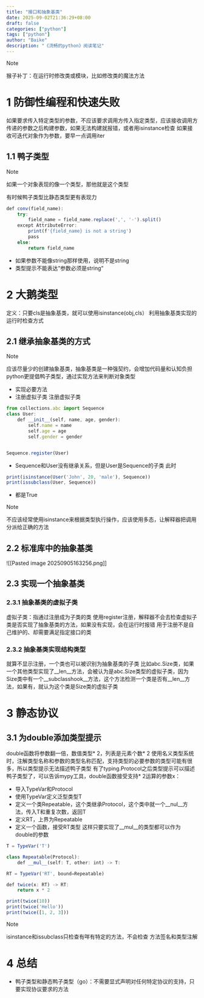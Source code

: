 ```yaml
---
title: "接口和抽象基类"
date: 2025-09-02T21:36:29+08:00
draft: false
categories: ["python"]
tags: ["python"]
author: "Baike"
description: "《流畅的python》阅读笔记"
---
```


>[!note]
>猴子补丁：在运行时修改类或模块，比如修改类的魔法方法

# 1	防御性编程和快速失败
如果要求传入特定类型的参数，不应该要求调用方传入指定类型，应该接收调用方传递的参数之后构建参数，如果无法构建就报错，或者用isinstance检查
如果接收可迭代对象作为参数，要早一点调用iter
## 1.1	鸭子类型
>[!note]
>如果一个对象表现的像一个类型，那他就是这个类型

有时候鸭子类型比静态类型更有表现力
```js
def conv(field_name):
    try:
        field_name = field_name.replace(',', '-').split()
    except AttributeError:
        print(f'{field_name} is not a string')
        pass
    else:
        return field_name
```
- 如果参数不能像string那样使用，说明不是string
- 类型提示不能表达“参数必须是string“
# 2	大鹅类型
定义：只要cls是抽象基类，就可以使用isinstance(obj,cls）
利用抽象基类实现的运行时检查方式
## 2.1	继承抽象基类的方式
>[!note]
>应该尽量少的创建抽象基类，抽象基类是一种强契约，会增加代码量和认知负担
>python更提倡鸭子类型，通过实现方法来判断对象类型
- 实现必要方法
- 注册虚拟子类
注册虚拟子类
```js
from collections.abc import Sequence
class User:
    def __init__(self, name, age, gender):
        self.name = name
        self.age = age
        self.gender = gender


Sequence.register(User)
```
- Sequence和User没有继承关系，但是User是Sequence的子类
此时
```js
print(isinstance(User('John', 20, 'male'), Sequence))
print(issubclass(User, Sequence))
```
- 都是True
>[!note]
>不应该经常使用isinstance来根据类型执行操作，应该使用多态，让解释器把调用分派给正确的方法

## 2.2	标准库中的抽象基类
![[Pasted image 20250905163256.png]]
## 2.3	实现一个抽象基类
### 2.3.1	抽象基类的虚拟子类
虚拟子类：指通过注册成为子类的类
使用register注册，解释器不会去检查虚拟子类是否实现了抽象基类的方法，如果没有实现，会在运行时报错
用于注册不是自己维护的、却需要满足指定接口的类
### 2.3.2	抽象基类实现结构类型
就算不显示注册，一个类也可以被识别为抽象基类的子类
比如abc.Size类，如果一个其他类型实现了__len__方法，会被认为是abc.Size类型的虚拟子类，因为Size类中有一个__subclasshook__方法，这个方法检测一个类是否有__len__方法，如果有，就认为这个类是Size类的虚拟子类
# 3	静态协议
## 3.1	为double添加类型提示
double函数将参数翻一倍，数值类型* 2，列表是元素个数* 2
使用名义类型系统时，注解类型名称和参数的类型名称匹配，支持类型的必要参数的类型可能有很多，所以类型提示无法描述鸭子类型
有了typing.Protocol之后类型提示可以描述鸭子类型了，可以告诉mypy工具，double函数接受支持* 2运算的参数x：
- 导入TypeVar和Protocol
- 使用TypeVar定义泛型类型T
- 定义一个类Repeatable，这个类继承Protocol，这个类中就一个__nul__方法，传入T和重复次数，返回T
- 定义RT，上界为Repeatable
- 定义一个函数，接受RT类型
这样只要实现了__mul__的类型都可以作为double的参数
```js
T = TypeVar('T')

class Repeatable(Protocol):
    def __mul__(self: T, other: int) -> T:

RT = TypeVar('RT', bound=Repeatable)

def twice(x: RT) -> RT:
    return x * 2

print(twice(10))
print(twice('Hello'))
print(twice([1, 2, 3]))
```
>[!note]
>isinstance和issubclass只检查有咩有特定的方法，不会检查 方法签名和类型注解

# 4	总结
- 鸭子类型和静态鸭子类型（go）：不需要显式声明对任何特定协议的支持，只要实现协议要求的方法

